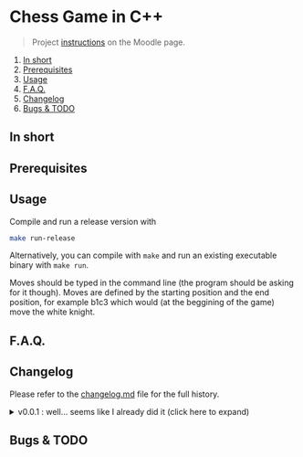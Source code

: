 # Chess Game in C++

> Project [instructions](https://moodle.unistra.fr/pluginfile.php/748157/mod_resource/content/11/td-echecs.html) on the Moodle page.

1. [In short](#in-short)
2. [Prerequisites](#prerequisites)
3. [Usage](#usage)
4. [F.A.Q.](#faq)
5. [Changelog](#changelog)
6. [Bugs & TODO](#bugs--todo)

## In short

## Prerequisites

## Usage

Compile and run a release version with

```bash
make run-release
```

Alternatively, you can compile with `make` and run an existing executable binary with `make run`.

Moves should be typed in the command line (the program should be asking for it though). Moves are defined by the starting position and the end position, for example b1c3 which would (at the beggining of the game) move the white knight.

## F.A.Q.

## Changelog

Please refer to the [changelog.md](changelog.md) file for the full history.

<details>
    <summary> v0.0.1 : well... seems like I already did it (click here to expand) </summary>

*   port from previous repo in python
*   better v classes so the computer can plan against the player

</details>

## Bugs & TODO
